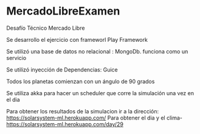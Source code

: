 # MercadoLibreExamen
Desafío Técnico Mercado Libre

Se desarrollo el ejercicio con frameworl Play Framework

Se utilizó una base de datos no relacional : MongoDb. funciona como un servicio

Se utilizó inyección de Dependencias: Guice

Todos los planetas comienzan con un ángulo de 90 grados 

Se utiliza akka para hacer un scheduler que corre la simulación una vez en el dia

Para obtener los resultados de la simulacion ir a la dirección: https://solarsystem-ml.herokuapp.com/
Para obtener el dia y el clima- https://solarsystem-ml.herokuapp.com/day/29
